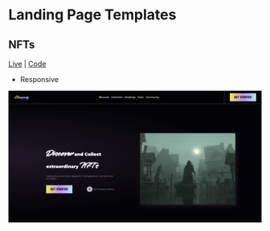 # Landing Page Templates

## NFTs

[Live](https://ivan-ngchakming.github.io/landing-page-templates/nft/) | [Code](./nft)
- Responsive

[![nft](./docs/nft/home.png)](https://ivan-ngchakming.github.io/landing-page-templates/nft/)
